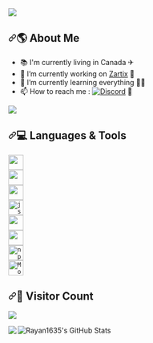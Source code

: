 
<img align="center" src="https://camo.githubusercontent.com/3527354e6bc966cf09c90e9833159393eabdec6290ac7d707b378b216b48116b/68747470733a2f2f726561646d652d747970696e672d7376672e6865726f6b756170702e636f6d3f636f6c6f723d253233303045424334266c696e65733d4865792b212b49276d2b526179616e313633352e2b2546302539462539412538303b416c736f2b6b6e6f776e2b61732b254532253831254236254532253831254236254532253831254237656b69706965722e2b254630253946253846254234254532253830253844254532253938254130254546254238253846" data-canonical-src="https://readme-typing-svg.herokuapp.com?color=%2300EBC4&amp;lines=Hey+!+I'm+Zartix.+%F0%9F%9A%80;Also+known+as+%E2%81%B6%E2%81%B6%E2%81%B7Eledis.+%F0%9F%8F%B4%E2%80%8D%E2%98%A0%EF%B8%8F" style="max-width: 100%;">
</a>
<h2 dir="auto"><a id="user-content--about-me" class="anchor" aria-hidden="true" href="#-about-me"><svg class="octicon octicon-link" viewBox="0 0 16 16" version="1.1" width="16" height="16" aria-hidden="true"><path fill-rule="evenodd" d="M7.775 3.275a.75.75 0 001.06 1.06l1.25-1.25a2 2 0 112.83 2.83l-2.5 2.5a2 2 0 01-2.83 0 .75.75 0 00-1.06 1.06 3.5 3.5 0 004.95 0l2.5-2.5a3.5 3.5 0 00-4.95-4.95l-1.25 1.25zm-4.69 9.64a2 2 0 010-2.83l2.5-2.5a2 2 0 012.83 0 .75.75 0 001.06-1.06 3.5 3.5 0 00-4.95 0l-2.5 2.5a3.5 3.5 0 004.95 4.95l1.25-1.25a.75.75 0 00-1.06-1.06l-1.25 1.25a2 2 0 01-2.83 0z"></path></svg></a><g-emoji class="g-emoji" alias="earth_americas" fallback-src="https://github.githubassets.com/images/icons/emoji/unicode/1f30e.png">🌎</g-emoji> <strong>About Me</strong></h2>
<ul dir="auto">
<li><g-emoji class="g-emoji" alias="books" fallback-src="https://github.githubassets.com/images/icons/emoji/unicode/1f4da.png">📚</g-emoji> I'm currently living in Canada <g-emoji class="g-emoji" alias="airplane" fallback-src="https://github.githubassets.com/images/icons/emoji/unicode/2708.png">✈</g-emoji></li>
<li><g-emoji class="g-emoji" alias="telescope" fallback-src="https://github.githubassets.com/images/icons/emoji/unicode/1f52d.png">🔭</g-emoji> I’m currently working on <a href="https://discord.gg/Ez5fnpFwQa" rel="nofollow">Zartix</a> <g-emoji class="g-emoji" alias="robot" fallback-src="https://github.githubassets.com/images/icons/emoji/unicode/1f916.png">🤖</g-emoji></li>
<li><g-emoji class="g-emoji" alias="seedling" fallback-src="https://github.githubassets.com/images/icons/emoji/unicode/1f331.png">🌱</g-emoji> I’m currently learning everything 🐱&zwj;👤</li>
<li><g-emoji class="g-emoji" alias="mailbox" fallback-src="https://github.githubassets.com/images/icons/emoji/unicode/1f4eb.png">📫</g-emoji> How to reach me :
<a href="https://discord.com/users/790408187563999292/" rel="nofollow"><img src="https://camo.githubusercontent.com/b811ebe26420ad82940ad426506dbe65a73b3ecce7d086450d040a559362f202/68747470733a2f2f696d672e736869656c64732e696f2f62616467652f646973636f72642d3963662e7376673f263f7374796c653d736f6369616c266c6f676f3d646973636f7264266c6f676f436f6c6f723d626c61636b" alt="Discord" data-canonical-src="https://img.shields.io/badge/discord-9cf.svg?&amp;?style=social&amp;logo=discord&amp;logoColor=black" style="max-width: 100%;"></a> <g-emoji class="g-emoji" alias="electric_plug" fallback-src="https://github.githubassets.com/images/icons/emoji/unicode/1f50c.png">🔌</g-emoji></li>
</ul>
 <div align="left" dir="auto">
   <a href="https://github.com/Rayan1635">
      <img src="https://camo.githubusercontent.com/8fe7b85197faa67c18335e5fa01f3caad20442e99952653a094339f4d4914e8b/68747470733a2f2f6c616e796172642d70726f66696c652d726561646d652e76657263656c2e6170702f6170692f373930343038313837353633393939323932" data-canonical-src="https://lanyard-profile-readme.vercel.app/api/790408187563999292" style="max-width: 100%;">
   </a>
</div>
<h2 dir="auto"><a id="user-content--languages--tools" class="anchor" aria-hidden="true" href="#-languages--tools"><svg class="octicon octicon-link" viewBox="0 0 16 16" version="1.1" width="16" height="16" aria-hidden="true"><path fill-rule="evenodd" d="M7.775 3.275a.75.75 0 001.06 1.06l1.25-1.25a2 2 0 112.83 2.83l-2.5 2.5a2 2 0 01-2.83 0 .75.75 0 00-1.06 1.06 3.5 3.5 0 004.95 0l2.5-2.5a3.5 3.5 0 00-4.95-4.95l-1.25 1.25zm-4.69 9.64a2 2 0 010-2.83l2.5-2.5a2 2 0 012.83 0 .75.75 0 001.06-1.06 3.5 3.5 0 00-4.95 0l-2.5 2.5a3.5 3.5 0 004.95 4.95l1.25-1.25a.75.75 0 00-1.06-1.06l-1.25 1.25a2 2 0 01-2.83 0z"></path></svg></a><g-emoji class="g-emoji" alias="computer" fallback-src="https://github.githubassets.com/images/icons/emoji/unicode/1f4bb.png">💻</g-emoji> <strong>Languages &amp; Tools</strong></h2>
<p dir="auto"><code><a target="_blank" rel="noopener noreferrer nofollow" href="https://camo.githubusercontent.com/bf7d1be5d86bbff74a1058e2d9dc499788345a2c71b8804f571f30316dcb0dd6/68747470733a2f2f696d672e736869656c64732e696f2f62616467652f2d432b2b2d3231423530303f7374796c653d666c6174266c6f676f3d432b2b266c6f676f436f6c6f723d7768697465"><img height="30" src="https://camo.githubusercontent.com/bf7d1be5d86bbff74a1058e2d9dc499788345a2c71b8804f571f30316dcb0dd6/68747470733a2f2f696d672e736869656c64732e696f2f62616467652f2d432b2b2d3231423530303f7374796c653d666c6174266c6f676f3d432b2b266c6f676f436f6c6f723d7768697465" data-canonical-src="https://img.shields.io/badge/-C++-21B500?style=flat&amp;logo=C++&amp;logoColor=white" style="max-width: 100%;"></a></code><br>
<code><a target="_blank" rel="noopener noreferrer nofollow" href="https://camo.githubusercontent.com/ae802f1bd3acd5c0f7e5858a026039833121b241713a885c3ba01f221938996a/68747470733a2f2f696d672e736869656c64732e696f2f62616467652f2d4325323053686172702d626c756576696f6c65743f7374796c653d666c6174266c6f676f3d632532307368617270266c6f676f436f6c6f723d7768697465"><img height="30" src="https://camo.githubusercontent.com/ae802f1bd3acd5c0f7e5858a026039833121b241713a885c3ba01f221938996a/68747470733a2f2f696d672e736869656c64732e696f2f62616467652f2d4325323053686172702d626c756576696f6c65743f7374796c653d666c6174266c6f676f3d632532307368617270266c6f676f436f6c6f723d7768697465" data-canonical-src="https://img.shields.io/badge/-C%20Sharp-blueviolet?style=flat&amp;logo=c%20sharp&amp;logoColor=white" style="max-width: 100%;"></a></code><br>
<code><a target="_blank" rel="noopener noreferrer nofollow" href="https://camo.githubusercontent.com/2c55aef67e142adc06677c01ae5ae025126cf00c40bfb3803ee3a10478f13102/68747470733a2f2f696d672e736869656c64732e696f2f62616467652f2d507974686f6e2d626c75653f7374796c653d666c6174266c6f676f3d707974686f6e266c6f676f436f6c6f723d7768697465"><img height="30" src="https://camo.githubusercontent.com/2c55aef67e142adc06677c01ae5ae025126cf00c40bfb3803ee3a10478f13102/68747470733a2f2f696d672e736869656c64732e696f2f62616467652f2d507974686f6e2d626c75653f7374796c653d666c6174266c6f676f3d707974686f6e266c6f676f436f6c6f723d7768697465" data-canonical-src="https://img.shields.io/badge/-Python-blue?style=flat&amp;logo=python&amp;logoColor=white" style="max-width: 100%;"></a></code><br>
<code><a target="_blank" rel="noopener noreferrer nofollow" href="https://camo.githubusercontent.com/36cd255116d462c55fb0c5e9189e0cd3487723c8059b659b96d9bf93e258d5f7/68747470733a2f2f696d672e736869656c64732e696f2f62616467652f2d4a6176617363726970742d79656c6c6f773f7374796c653d666c6174266c6f676f3d6a617661736372697074266c6f676f436f6c6f723d7768697465"><img alt="js" height="30" src="https://camo.githubusercontent.com/36cd255116d462c55fb0c5e9189e0cd3487723c8059b659b96d9bf93e258d5f7/68747470733a2f2f696d672e736869656c64732e696f2f62616467652f2d4a6176617363726970742d79656c6c6f773f7374796c653d666c6174266c6f676f3d6a617661736372697074266c6f676f436f6c6f723d7768697465" data-canonical-src="https://img.shields.io/badge/-Javascript-yellow?style=flat&amp;logo=javascript&amp;logoColor=white" style="max-width: 100%;"></a></code><br>
<code><a target="_blank" rel="noopener noreferrer nofollow" href="https://camo.githubusercontent.com/b457c1ccc45a72fb0d9105d333a3584e3b42c9114181f705f2a637b360040a04/68747470733a2f2f696d672e736869656c64732e696f2f62616467652f2d4e6f64652e6a732d3433383533643f7374796c653d666c6174266c6f676f3d4e6f64652e6a73266c6f676f436f6c6f723d7768697465"><img height="30" src="https://camo.githubusercontent.com/b457c1ccc45a72fb0d9105d333a3584e3b42c9114181f705f2a637b360040a04/68747470733a2f2f696d672e736869656c64732e696f2f62616467652f2d4e6f64652e6a732d3433383533643f7374796c653d666c6174266c6f676f3d4e6f64652e6a73266c6f676f436f6c6f723d7768697465" data-canonical-src="https://img.shields.io/badge/-Node.js-43853d?style=flat&amp;logo=Node.js&amp;logoColor=white" style="max-width: 100%;"></a></code><br>
<code><a target="_blank" rel="noopener noreferrer nofollow" href="https://camo.githubusercontent.com/da1398d3db9235277a1634a1242c0b297db539e4ce4ddee686340dfff73116f1/68747470733a2f2f696d672e736869656c64732e696f2f62616467652f2d4865726f6b752d3433303039383f7374796c653d666c6174266c6f676f3d6865726f6b75266c6f676f436f6c6f723d7768697465"><img height="30" src="https://camo.githubusercontent.com/da1398d3db9235277a1634a1242c0b297db539e4ce4ddee686340dfff73116f1/68747470733a2f2f696d672e736869656c64732e696f2f62616467652f2d4865726f6b752d3433303039383f7374796c653d666c6174266c6f676f3d6865726f6b75266c6f676f436f6c6f723d7768697465" data-canonical-src="https://img.shields.io/badge/-Heroku-430098?style=flat&amp;logo=heroku&amp;logoColor=white" style="max-width: 100%;"></a></code><br>
<code><a target="_blank" rel="noopener noreferrer nofollow" href="https://camo.githubusercontent.com/5b366cbdea318a2e82c737389505a5ec678addaf660ac1ba37008792b31d7afe/68747470733a2f2f696d672e736869656c64732e696f2f62616467652f2d6e706d2d4342333833373f7374796c653d666c6174266c6f676f3d6e706d266c6f676f436f6c6f723d7768697465"><img alt="npm" height="30" src="https://camo.githubusercontent.com/5b366cbdea318a2e82c737389505a5ec678addaf660ac1ba37008792b31d7afe/68747470733a2f2f696d672e736869656c64732e696f2f62616467652f2d6e706d2d4342333833373f7374796c653d666c6174266c6f676f3d6e706d266c6f676f436f6c6f723d7768697465" data-canonical-src="https://img.shields.io/badge/-npm-CB3837?style=flat&amp;logo=npm&amp;logoColor=white" style="max-width: 100%;"></a></code><br>
<code><a target="_blank" rel="noopener noreferrer nofollow" href="https://camo.githubusercontent.com/fac25bd16e72dbc60dce12f9fbb3ffe2c37076fe9547f2e394a861e3bca2c6ea/68747470733a2f2f696d672e736869656c64732e696f2f62616467652f2d4d6f6e676f44422d3133616135323f7374796c653d666c6174266c6f676f3d6d6f6e676f6462266c6f676f436f6c6f723d7768697465"><img alt="MongoDB" height="30" src="https://camo.githubusercontent.com/fac25bd16e72dbc60dce12f9fbb3ffe2c37076fe9547f2e394a861e3bca2c6ea/68747470733a2f2f696d672e736869656c64732e696f2f62616467652f2d4d6f6e676f44422d3133616135323f7374796c653d666c6174266c6f676f3d6d6f6e676f6462266c6f676f436f6c6f723d7768697465" data-canonical-src="https://img.shields.io/badge/-MongoDB-13aa52?style=flat&amp;logo=mongodb&amp;logoColor=white" style="max-width: 100%;"></a></code></p>
<h2 dir="auto"><a id="user-content--visitor-count" class="anchor" aria-hidden="true" href="#-visitor-count"><svg class="octicon octicon-link" viewBox="0 0 16 16" version="1.1" width="16" height="16" aria-hidden="true"><path fill-rule="evenodd" d="M7.775 3.275a.75.75 0 001.06 1.06l1.25-1.25a2 2 0 112.83 2.83l-2.5 2.5a2 2 0 01-2.83 0 .75.75 0 00-1.06 1.06 3.5 3.5 0 004.95 0l2.5-2.5a3.5 3.5 0 00-4.95-4.95l-1.25 1.25zm-4.69 9.64a2 2 0 010-2.83l2.5-2.5a2 2 0 012.83 0 .75.75 0 001.06-1.06 3.5 3.5 0 00-4.95 0l-2.5 2.5a3.5 3.5 0 004.95 4.95l1.25-1.25a.75.75 0 00-1.06-1.06l-1.25 1.25a2 2 0 01-2.83 0z"></path></svg></a><g-emoji class="g-emoji" alias="balloon" fallback-src="https://github.githubassets.com/images/icons/emoji/unicode/1f388.png">🎈</g-emoji> <strong>Visitor Count</strong></h2>
<a href="https://github.com/Rayan1635">
 <p align="" dir="auto">
  <img src="https://camo.githubusercontent.com/2eb8e7762105637e0d30203dca550e04da2726f7785430355115f42419d3f78d/68747470733a2f2f70726f66696c652d636f756e7465722e676c697463682e6d652f526179616e313633352f636f756e742e737667" data-canonical-src="https://profile-counter.glitch.me/Rayan1635/count.svg" style="max-width: 100%;">
 </p></a><p dir="auto">

 <a href="https://github.com/Rayan1635">
  <img align="left" src="https://camo.githubusercontent.com/2c41ba1757002274f54f9ee966fb14742fc19e7f4ad2edb7b29d07958e2e9769/68747470733a2f2f6769746875622d726561646d652d73746174732e76657263656c2e6170702f6170692f746f702d6c616e67732f3f757365726e616d653d526179616e31363335267468656d653d6c6967687426686964655f6c616e67735f62656c6f773d31" data-canonical-src="https://github-readme-stats.vercel.app/api/top-langs/?username=Rayan1635&amp;theme=light&amp;hide_langs_below=1" style="max-width: 100%;">
</a>
<a href="https://github.com/Rayan1635">
 <img align="left" src="https://camo.githubusercontent.com/b111e0617f84a0a770109a7a6ddbcee2e622f9aa698d3689e791982dba3ccaa2/68747470733a2f2f6769746875622d726561646d652d73746174732e76657263656c2e6170702f6170693f757365726e616d653d526179616e313633352673686f775f69636f6e733d74727565267468656d653d6c69676874266c696e655f6865696768743d3237" alt="Rayan1635's GitHub Stats" data-canonical-src="https://github-readme-stats.vercel.app/api?username=Rayan1635&amp;show_icons=true&amp;theme=light&amp;line_height=27" style="max-width: 100%;">
</a>
</p></article>
  </div>

